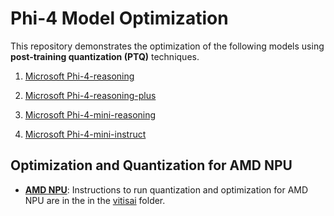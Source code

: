 # Phi-4 Model Optimization

This repository demonstrates the optimization of the following models using **post-training quantization (PTQ)** techniques.

1. [Microsoft Phi-4-reasoning](https://huggingface.co/microsoft/Phi-4-reasoning)

2. [Microsoft Phi-4-reasoning-plus](https://huggingface.co/microsoft/Phi-4-reasoning-plus)

3. [Microsoft Phi-4-mini-reasoning](https://huggingface.co/microsoft/Phi-4-mini-reasoning)

4. [Microsoft Phi-4-mini-instruct](https://huggingface.co/microsoft/Phi-4-mini-instruct)

## **Optimization and Quantization for AMD NPU**

- [**AMD NPU**](./vitisai/): Instructions to run quantization and optimization for AMD NPU are in the in the [vitisai](./vitisai/) folder.
